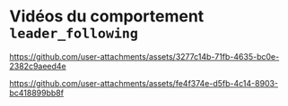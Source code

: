 # Vidéos du comportement `leader_following`

https://github.com/user-attachments/assets/3277c14b-71fb-4635-bc0e-2382c9aeed4e

https://github.com/user-attachments/assets/fe4f374e-d5fb-4c14-8903-bc418899bb8f
